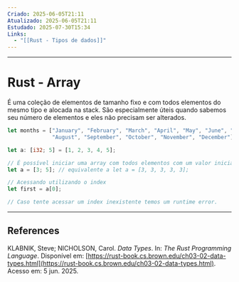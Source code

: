 ```yaml
---
Criado: 2025-06-05T21:11
Atualizado: 2025-06-05T21:11
Estudado: 2025-07-30T15:34
Links:
  - "[[Rust - Tipos de dados]]"
---
```

---
# Rust - Array

É uma coleção de elementos de tamanho fixo e com todos elementos do mesmo tipo e alocada na stack. São especialmente úteis quando sabemos seu número de elementos e eles não precisam ser alterados.

```rust
let months = ["January", "February", "March", "April", "May", "June", "July",
              "August", "September", "October", "November", "December"];

let a: [i32; 5] = [1, 2, 3, 4, 5];

// É possível iniciar uma array com todos elementos com um valor inicial
let a = [3; 5]; // equivalente a let a = [3, 3, 3, 3, 3];

// Acessando utilizando o index
let first = a[0];

// Caso tente acessar um index inexistente temos um runtime error.
```


---
## References

KLABNIK, Steve; NICHOLSON, Carol. _Data Types_. In: _The Rust Programming Language_. Disponível em: [https://rust-book.cs.brown.edu/ch03-02-data-types.html](https://rust-book.cs.brown.edu/ch03-02-data-types.html). Acesso em: 5 jun. 2025.